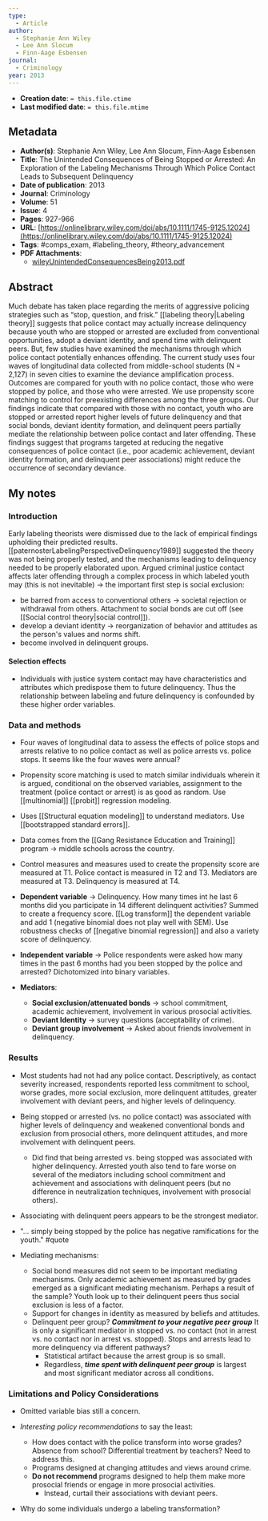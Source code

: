 ```yaml
---
type:
  - Article
author:
  - Stephanie Ann Wiley
  - Lee Ann Slocum
  - Finn-Aage Esbensen
journal:
  - Criminology
year: 2013
---
```


* **Creation date**: `= this.file.ctime`
* **Last modified date**: `= this.file.mtime`

## Metadata

* **Author(s)**: Stephanie Ann Wiley, Lee Ann Slocum, Finn-Aage Esbensen
* **Title**: The Unintended Consequences of Being Stopped or Arrested: An Exploration of the Labeling Mechanisms Through Which Police Contact Leads to Subsequent Delinquency
* **Date of publication**: 2013
* **Journal**: Criminology
* **Volume**: 51
* **Issue**: 4
* **Pages**: 927-966
* **URL**: [https://onlinelibrary.wiley.com/doi/abs/10.1111/1745-9125.12024](https://onlinelibrary.wiley.com/doi/abs/10.1111/1745-9125.12024)
* **Tags**: #comps_exam, #labeling_theory, #theory_advancement
* **PDF Attachments**:
  * [wileyUnintendedConsequencesBeing2013.pdf](zotero://open-pdf/library/items/YVG85WGF)

## Abstract

Much debate has taken place regarding the merits of aggressive policing strategies such as “stop, question, and frisk.” [[labeling theory|Labeling theory]] suggests that police contact may actually increase delinquency because youth who are stopped or arrested are excluded from conventional opportunities, adopt a deviant identity, and spend time with delinquent peers. But, few studies have examined the mechanisms through which police contact potentially enhances offending. The current study uses four waves of longitudinal data collected from middle-school students (N = 2,127) in seven cities to examine the deviance amplification process. Outcomes are compared for youth with no police contact, those who were stopped by police, and those who were arrested. We use propensity score matching to control for preexisting differences among the three groups. Our findings indicate that compared with those with no contact, youth who are stopped or arrested report higher levels of future delinquency and that social bonds, deviant identity formation, and delinquent peers partially mediate the relationship between police contact and later offending. These findings suggest that programs targeted at reducing the negative consequences of police contact (i.e., poor academic achievement, deviant identity formation, and delinquent peer associations) might reduce the occurrence of secondary deviance.

## My notes

### Introduction

Early labeling theorists were dismissed due to the lack of empirical findings upholding their predicted results. [[paternosterLabelingPerspectiveDelinquency1989]] suggested the theory was not being properly tested, and the mechanisms leading to delinquency needed to be properly elaborated upon. Argued criminal justice contact affects later offending through a complex process in which labeled youth may (this is not inevitable) -> the important first step is social exclusion:

* be barred from access to conventional others -> societal rejection or withdrawal from others. Attachment to social bonds are cut off (see [[Social control theory|social control]]).
* develop a deviant identity -> reorganization of behavior and attitudes as the person's values and norms shift.
* become involved in delinquent groups.

#### Selection effects

* Individuals with justice system contact may have characteristics and attributes which predispose them to future delinquency. Thus the relationship between labeling and future delinquency is confounded by these higher order variables.

### Data and methods

* Four waves of longitudinal data to assess the effects of police stops and arrests relative to no police contact as well as police arrests vs. police stops. It seems like the four waves were annual?
  
* Propensity score matching is used to match similar individuals wherein it is argued, conditional on the observed variables, assignment to the treatment (police contact or arrest) is as good as random. Use [[multinomial]] [[probit]] regression modeling.
  
* Uses [[Structural equation modeling]] to understand mediators. Use [[bootstrapped standard errors]].
  
* Data comes from the [[Gang Resistance Education and Training]] program -> middle schools across the country.
  
* Control measures and measures used to create the propensity score are measured at T1. Police contact is measured in T2 and T3. Mediators are measured at T3. Delinquency is measured at T4.
  
* **Dependent variable** -> Delinquency. How many times int he last 6 months did you participate in 14 different delinquent activities? Summed to create a frequency score. [[Log transform]] the dependent variable and add 1 (negative binomial does not play well with SEM). Use robustness checks of [[negative binomial regression]] and also a variety score of delinquency.
  
* **Independent variable** -> Police respondents were asked how many times in the past 6 months had you been stopped by the police and arrested? Dichotomized into binary variables.
  
* **Mediators**:
	* **Social exclusion/attenuated bonds** -> school commitment, academic achievement, involvement in various prosocial activities.
	* **Deviant Identity** -> survey questions (acceptability of crime).
	* **Deviant group involvement** -> Asked about friends involvement in delinquency.

### Results

* Most students had not had any police contact. Descriptively, as contact severity increased, respondents reported less commitment to school, worse grades, more social exclusion, more delinquent attitudes, greater involvement with deviant peers, and higher levels of delinquency.
  
* Being stopped or arrested (vs. no police contact) was associated with higher levels of delinquency and weakened conventional bonds and exclusion from prosocial others, more delinquent attitudes, and more involvement with delinquent peers.
	* Did find that being arrested vs. being stopped was associated with higher delinquency. Arrested youth also tend to fare worse on several of the mediators including school commitment and achievement and associations with delinquent peers (but no difference in neutralization techniques, involvement with prosocial others).
	  
* Associating with delinquent peers appears to be the strongest mediator.
* "... simply being stopped by the police has negative ramifications for the youth." #quote 
  
* Mediating mechanisms:
	* Social bond measures did not seem to be important mediating mechanisms. Only academic achievement as measured by grades emerged as a significant mediating mechanism. Perhaps a result of the sample? Youth look up to their delinquent peers thus social exclusion is less of a factor.
	* Support for changes in identity as measured by beliefs and attitudes.
	* Delinquent peer group? ***Commitment to your negative peer group*** It is only a significant mediator in stopped vs. no contact (not in arrest vs. no contact nor in arrest vs. stopped). Stops and arrests lead to more delinquency via different pathways?
		* Statistical artifact because the arrest group is so small.
		* Regardless, ***time spent with delinquent peer group*** is largest and most significant mediator across all conditions.

### Limitations and Policy Considerations

* Omitted variable bias still a concern.
  
* *Interesting policy recommendations* to say the least:
	* How does contact with the police transform into worse grades? Absence from school? Differential treatment by teachers? Need to address this.
	* Programs designed at changing attitudes and views around crime.
	* **Do not recommend** programs designed to help them make more prosocial friends or engage in more prosocial activities.
		* Instead, curtail their associations with deviant peers.
		  
* Why do some individuals undergo a labeling transformation?